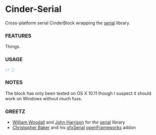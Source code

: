 
# Cinder-Serial
Cross-platform serial CinderBlock wrapping the [serial](https://github.com/wjwwood/serial) library.

### FEATURES
Things.

### USAGE
```C++
// 🚧
```

### NOTES
The block has only been tested on OS X 10.11 though I suspect it should work on Windows without much fuss.

### GREETZ
- [William Woodall](https://github.com/wjwwood) and [John Harrison](https://github.com/ashgti) for _the_ [serial](https://github.com/wjwwood/serial) library
- [Christopher Baker](https://github.com/bakercp) and his [ofxSerial](https://github.com/bakercp/ofxSerial) [openFrameworks](https://github.com/openframeworks/openframeworks) addon
